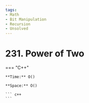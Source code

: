 ```yaml
---
tags:
- Math
- Bit Manipulation
- Recursion
- Unsolved
---
```



# 231. Power of Two

=== "C++"

    **Time:** O()

    **Space:** O()

    ``` c++
    ```